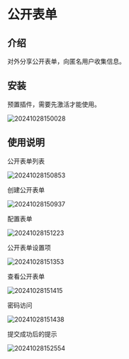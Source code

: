 # 公开表单

<PluginInfo name="public-forms"></PluginInfo>

## 介绍

对外分享公开表单，向匿名用户收集信息。

## 安装

预置插件，需要先激活才能使用。

![20241028150028](https://static-docs.nocobase.com/20241028150028.png)

## 使用说明

公开表单列表

![20241028150853](https://static-docs.nocobase.com/20241028150853.png)

创建公开表单

![20241028150937](https://static-docs.nocobase.com/20241028150937.png)

配置表单

![20241028151223](https://static-docs.nocobase.com/20241028151223.png)

公开表单设置项

![20241028151353](https://static-docs.nocobase.com/20241028151353.png)

查看公开表单

![20241028151415](https://static-docs.nocobase.com/20241028151415.png)

密码访问

![20241028151438](https://static-docs.nocobase.com/20241028151438.png)

提交成功后的提示

![20241028152554](https://static-docs.nocobase.com/20241028152554.png)
